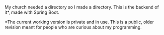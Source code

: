 My church needed a directory so I made a directory. This is the backend of it*, made with Spring Boot.

*The current working version is private and in use. This is a public, older revision meant for people who are curious about my programming.

